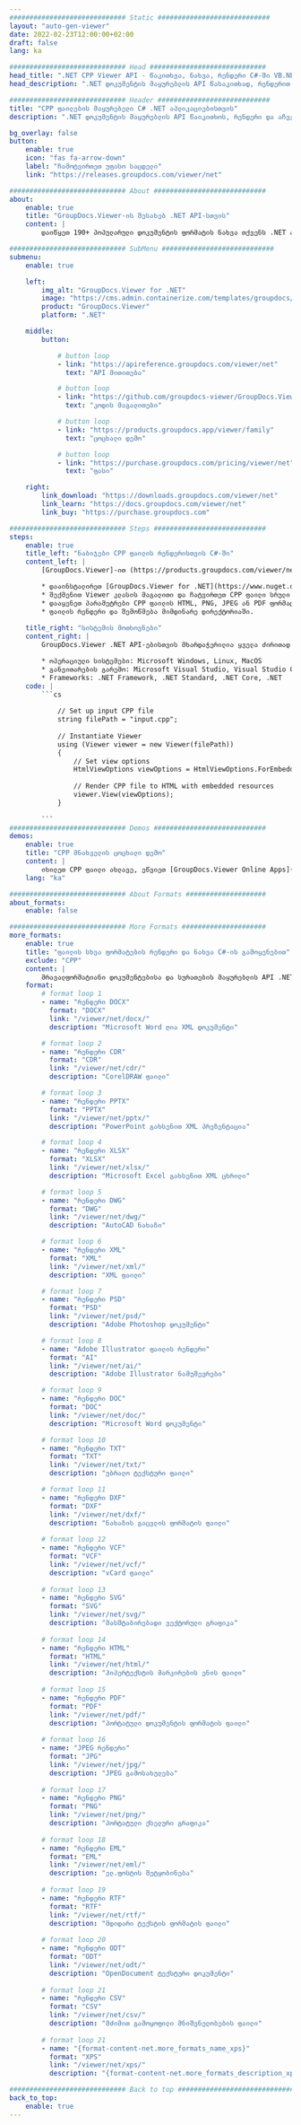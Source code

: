 ```yaml
---
############################# Static ############################
layout: "auto-gen-viewer"
date: 2022-02-23T12:00:00+02:00
draft: false
lang: ka

############################# Head #############################
head_title: ".NET CPP Viewer API - წაკითხვა, ნახვა, რენდერი C#-ში VB.NET"
head_description: ".NET დოკუმენტის მაყურებლის API წასაკითხად, რენდერით და გამოსატანად CPP ნებისმიერი ტიპის C#, ASP.NET, VB.NET და .NET Core აპლიკაციებში."

############################# Header ############################
title: "CPP ფაილების მაყურებელი C# .NET აპლიკაციებისთვის" 
description: ".NET დოკუმენტის მაყურებლის API წაიკითხოს, რენდერი და აჩვენოს CPP ფაილი ნებისმიერი ტიპის C#, ASP.NET, VB.NET და .NET Core აპლიკაციებში. იხილეთ გადაღებული ფაილები ნამდვილი ფორმატირებით და განლაგებით HTML5, PDF ან გამოსახულების სახით კოდის რამდენიმე სტრიქონის გამოყენებით." 

bg_overlay: false
button:
    enable: true
    icon: "fas fa-arrow-down"
    label: "ჩამოტვირთეთ უფასო საცდელი"
    link: "https://releases.groupdocs.com/viewer/net"

############################# About ############################
about:
    enable: true
    title: "GroupDocs.Viewer-ის შესახებ .NET API-სთვის" 
    content: |
        დაიწყეთ 190+ პოპულარული დოკუმენტის ფორმატის ნახვა თქვენს .NET აპლიკაციებში GroupDocs.Viewer-ის გამოყენებით .NET API-ებისთვის რამდენიმე სტრიქონის კოდის დამატებით. დეველოპერებს შეუძლიათ მარტივად აჩვენონ PDF, Word Processing, Excel Spreadsheet, Presentation, Visio, Project, Outlook და მრავალი სხვა პოპულარული დოკუმენტის ფორმატები HTML5, image ან PDF რეჟიმში. დოკუმენტის გადმოცემა სწრაფია, ორიგინალური წყაროს ფაილის იდენტურია და არ საჭიროებს დამატებითი პროგრამული უზრუნველყოფის ან სხვა გარე ბიბლიოთეკების ინსტალაციას.

############################# SubMenu ############################
submenu:
    enable: true

    left:
        img_alt: "GroupDocs.Viewer for .NET"
        image: "https://cms.admin.containerize.com/templates/groupdocs/images/product-logos/90x90-noborder/groupdocs-viewer-net.png"
        product: "GroupDocs.Viewer"
        platform: ".NET"

    middle:
        button:

            # button loop
            - link: "https://apireference.groupdocs.com/viewer/net"
              text: "API მითითება"

            # button loop
            - link: "https://github.com/groupdocs-viewer/GroupDocs.Viewer-for-.NET"
              text: "კოდის მაგალითები"

            # button loop
            - link: "https://products.groupdocs.app/viewer/family"
              text: "ცოცხალი დემო"

            # button loop
            - link: "https://purchase.groupdocs.com/pricing/viewer/net"
              text: "ფასი"

    right:
        link_download: "https://downloads.groupdocs.com/viewer/net"
        link_learn: "https://docs.groupdocs.com/viewer/net"
        link_buy: "https://purchase.groupdocs.com"

############################# Steps ############################
steps:
    enable: true
    title_left: "ნაბიჯები CPP ფაილის რენდერისთვის C#-ში" 
    content_left: |
        [GroupDocs.Viewer]-ით (https://products.groupdocs.com/viewer/net/) შეგიძლიათ გადაიტანოთ CPP HTML, JPEG, PNG ან PDF-ზე რამდენიმე ნაბიჯით.

        * დააინსტალირეთ [GroupDocs.Viewer for .NET](https://www.nuget.org/packages/groupdocs.viewer) თქვენი საყვარელი პაკეტის მენეჯერის გამოყენებით. 
        * შექმენით Viewer კლასის მაგალითი და ჩატვირთეთ CPP ფაილი სრული ბილიკით. 
        * დააყენეთ პარამეტრები CPP ფაილის HTML, PNG, JPEG ან PDF ფორმატში გადასატანად. 
        * ფაილის რენდერი და შემოწმება მიმდინარე დირექტორიაში. 
        
    title_right: "სისტემის მოთხოვნები" 
    content_right: |
        GroupDocs.Viewer .NET API-ებისთვის მხარდაჭერილია ყველა ძირითად პლატფორმაზე და ოპერაციულ სისტემაზე. ქვემოთ მოცემული კოდის შესრულებამდე, გთხოვთ, დარწმუნდეთ, რომ თქვენს სისტემაში დაყენებულია შემდეგი წინაპირობები.

        * ოპერაციული სისტემები: Microsoft Windows, Linux, MacOS 
        * განვითარების გარემო: Microsoft Visual Studio, Visual Studio Code, .NET CLI 
        * Frameworks: .NET Framework, .NET Standard, .NET Core, .NET 
    code: |
        ```cs
                        
            // Set up input CPP file
            string filePath = "input.cpp";
        
            // Instantiate Viewer
            using (Viewer viewer = new Viewer(filePath))
            {
            	// Set view options 
            	HtmlViewOptions viewOptions = HtmlViewOptions.ForEmbeddedResources();
                    
            	// Render CPP file to HTML with embedded resources
            	viewer.View(viewOptions);
            }
             
        ```
############################# Demos ############################
demos:
    enable: true
    title: "CPP მნახველის ცოცხალი დემო"
    content: |
        იხილეთ CPP ფაილი ახლავე, ეწვიეთ [GroupDocs.Viewer Online Apps](https://products.groupdocs.app/viewer/cpp) ვებსაიტს.
    lang: "ka"

############################# About Formats ####################
about_formats:
    enable: false

############################# More Formats #####################
more_formats:
    enable: true
    title: "ფაილის სხვა ფორმატების რენდერი და ნახვა C#-ის გამოყენებით"
    exclude: "CPP"
    content: |
        მრავალფორმატიანი დოკუმენტებისა და სურათების მაყურებლის API .NET-ისთვის. იხილეთ ზოგიერთი პოპულარული ფაილის ფორმატი ქვემოთ ყოველგვარი გარე მნახველების გარეშე.
    format: 
        # format loop 1
        - name: "რენდერი DOCX"
          format: "DOCX"
          link: "/viewer/net/docx/"
          description: "Microsoft Word ღია XML დოკუმენტი" 

        # format loop 2
        - name: "რენდერი CDR" 
          format: "CDR"
          link: "/viewer/net/cdr/"
          description: "CorelDRAW ფაილი" 

        # format loop 3
        - name: "რენდერი PPTX"
          format: "PPTX"
          link: "/viewer/net/pptx/"
          description: "PowerPoint გახსენით XML პრეზენტაცია" 

        # format loop 4
        - name: "რენდერი XLSX"
          format: "XLSX"
          link: "/viewer/net/xlsx/"
          description: "Microsoft Excel გახსენით XML ცხრილი" 

        # format loop 5
        - name: "რენდერი DWG"
          format: "DWG"
          link: "/viewer/net/dwg/"
          description: "AutoCAD ნახაზი"

        # format loop 6
        - name: "რენდერი XML"
          format: "XML"
          link: "/viewer/net/xml/"
          description: "XML ფაილი"

        # format loop 7
        - name: "რენდერი PSD"
          format: "PSD"
          link: "/viewer/net/psd/"
          description: "Adobe Photoshop დოკუმენტი"

        # format loop 8
        - name: "Adobe Illustrator ფაილის რენდერი"
          format: "AI"
          link: "/viewer/net/ai/"
          description: "Adobe Illustrator ნამუშევრები"

        # format loop 9
        - name: "რენდერი DOC"
          format: "DOC"
          link: "/viewer/net/doc/"
          description: "Microsoft Word დოკუმენტი" 

        # format loop 10
        - name: "რენდერი TXT" 
          format: "TXT"
          link: "/viewer/net/txt/"
          description: "უბრალო ტექსტური ფაილი" 

        # format loop 11
        - name: "რენდერი DXF" 
          format: "DXF"
          link: "/viewer/net/dxf/"
          description: "ნახაზის გაცვლის ფორმატის ფაილი"  
          
        # format loop 12
        - name: "რენდერი VCF"
          format: "VCF"
          link: "/viewer/net/vcf/"
          description: "vCard ფაილი"  
              
        # format loop 13
        - name: "რენდერი SVG"
          format: "SVG"
          link: "/viewer/net/svg/"
          description: "მასშტაბირებადი ვექტორული გრაფიკა" 
          
        # format loop 14
        - name: "რენდერი HTML"
          format: "HTML"
          link: "/viewer/net/html/"
          description: "ჰიპერტექსტის მარკირების ენის ფაილი" 
          
        # format loop 15
        - name: "რენდერი PDF"
          format: "PDF"
          link: "/viewer/net/pdf/"
          description: "პორტატული დოკუმენტის ფორმატის ფაილი"
          
        # format loop 16
        - name: "JPEG რენდერი"
          format: "JPG"
          link: "/viewer/net/jpg/"
          description: "JPEG გამოსახულება"
          
        # format loop 17
        - name: "რენდერი PNG"
          format: "PNG"
          link: "/viewer/net/png/"
          description: "პორტატული ქსელური გრაფიკა" 
          
        # format loop 18
        - name: "რენდერი EML"
          format: "EML"
          link: "/viewer/net/eml/"
          description: "ელ.ფოსტის შეტყობინება" 
          
        # format loop 19
        - name: "რენდერი RTF"
          format: "RTF"
          link: "/viewer/net/rtf/"
          description: "მდიდარი ტექსტის ფორმატის ფაილი" 
          
        # format loop 20
        - name: "რენდერი ODT"
          format: "ODT"
          link: "/viewer/net/odt/"
          description: "OpenDocument ტექსტური დოკუმენტი" 
          
        # format loop 21
        - name: "რენდერი CSV"
          format: "CSV"
          link: "/viewer/net/csv/"
          description: "მძიმით გამოყოფილი მნიშვნელობების ფაილი" 
          
        # format loop 21
        - name: "{format-content-net.more_formats_name_xps}"
          format: "XPS"
          link: "/viewer/net/xps/"
          description: "{format-content-net.more_formats_description_xps}" 

############################# Back to top ###############################
back_to_top:
    enable: true
---
```

